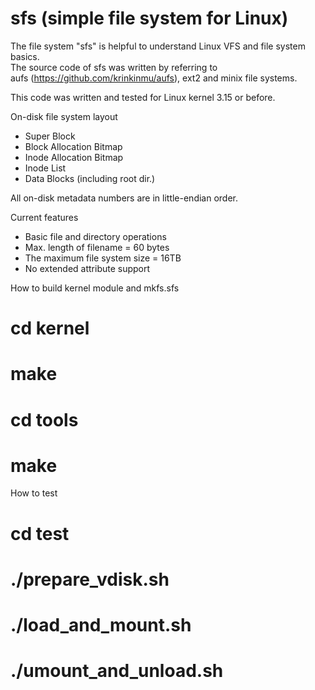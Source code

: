 sfs (simple file system for Linux)
=========

The file system "sfs" is helpful to understand Linux VFS and file system basics.<br> 
The source code of sfs was written by referring to  
aufs (https://github.com/krinkinmu/aufs), ext2 and minix file systems.

This code was written and tested for Linux kernel 3.15 or before.

On-disk file system layout

- Super Block
- Block Allocation Bitmap
- Inode Allocation Bitmap
- Inode List
- Data Blocks (including root dir.)

All on-disk metadata numbers are in little-endian order.

Current features
 - Basic file and directory operations
 - Max. length of filename = 60 bytes
 - The maximum file system size = 16TB
 - No extended attribute support

How to build kernel module and mkfs.sfs

# cd kernel
# make
# cd tools
# make

How to test
# cd test
# ./prepare_vdisk.sh
# ./load_and_mount.sh
# ./umount_and_unload.sh

